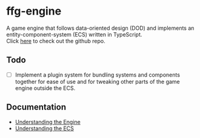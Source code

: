 # ffg-engine

A game engine that follows data-oriented design (DOD) and implements an entity-component-system (ECS) written in TypeScript.
<br/>Click [here](https://github.com/FFGFlash/ffg-engine) to check out the github repo.

## Todo

- [ ] Implement a plugin system for bundling systems and components together for ease of use and for tweaking other parts of the game engine outside the ECS.

## Documentation

- [Understanding the Engine](packages/core/README.md)
- [Understanding the ECS](packages/ecs/README.md)
